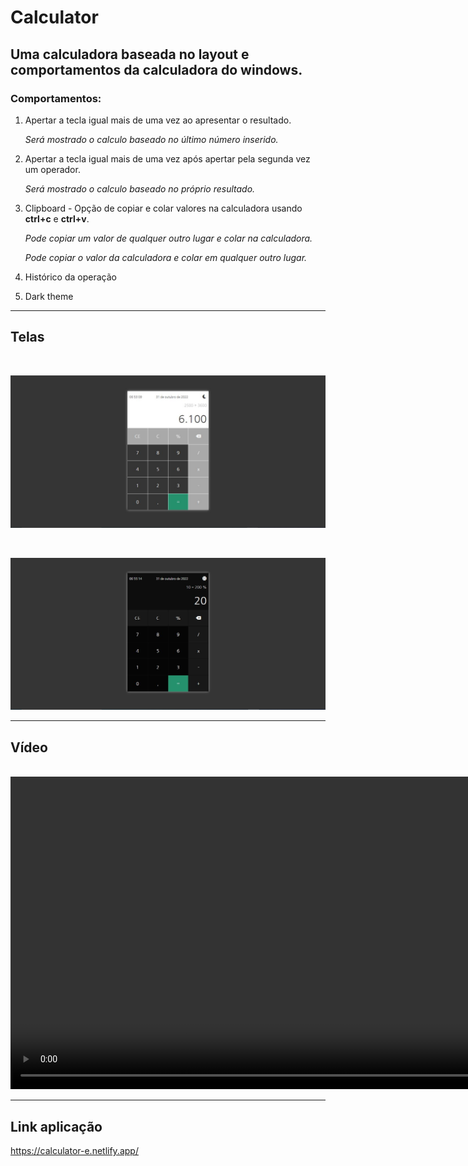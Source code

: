 # Calculator

## Uma calculadora baseada no layout e comportamentos da calculadora do windows.

### Comportamentos:

1. Apertar a tecla igual mais de uma vez ao apresentar o resultado.

    *Será mostrado o calculo baseado no último número inserido.*
    
2. Apertar a tecla igual mais de uma vez após apertar pela segunda vez um operador.

    *Será mostrado o calculo baseado no próprio resultado.*

3. Clipboard - Opção de copiar e colar valores na calculadora usando **ctrl+c** e **ctrl+v**.
    
    *Pode copiar um valor de qualquer outro lugar e colar na calculadora.*

    *Pode copiar o valor da calculadora e colar em qualquer outro lugar.*


4. Histórico da operação

5. Dark theme

---

## Telas

<br>

![tema claro](preview/white.JPG)

<br>

![tema claro](preview/dark.JPG)

---

## Vídeo

<br>

<video width="1000" controls>
    <source src="preview/calculator-e.mp4" type="video/mp4">
</video>

---

## Link aplicação

https://calculator-e.netlify.app/
